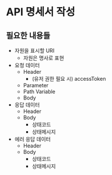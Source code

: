# API 명세서 작성

## 필요한 내용들
* 자원을 표시할 URI
    * 자원은 명사로 표현
* 요청 데이터
    * Header
        * (유저 권한 필요 시) accessToken
    * Parameter
    * Path Variable
    * Body
* 응답 데이터
    * Header
    * Body
        * 상태코드
        * 상태메시지
* 에러 응답 데이터
    * Header
    * Body
        * 상태코드
        * 상태메시지

